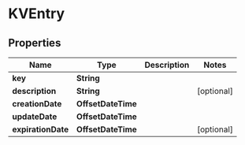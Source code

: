 

# KVEntry


## Properties

| Name | Type | Description | Notes |
|------------ | ------------- | ------------- | -------------|
|**key** | **String** |  |  |
|**description** | **String** |  |  [optional] |
|**creationDate** | **OffsetDateTime** |  |  |
|**updateDate** | **OffsetDateTime** |  |  |
|**expirationDate** | **OffsetDateTime** |  |  [optional] |



